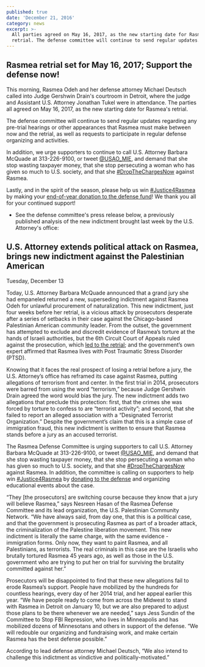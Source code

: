 ```yaml
---
published: true
date: 'December 21, 2016'
category: news
excerpt: >-
  All parties agreed on May 16, 2017, as the new starting date for Rasmea's
  retrial. The defense committee will continue to send regular updates.
---
```

## Rasmea retrial set for May 16, 2017; Support the defense now!

This morning, Rasmea Odeh and her defense attorney Michael Deutsch called into Judge Gershwin Drain's courtroom in Detroit, where the judge and Assistant U.S. Attorney Jonathan Tukel were in attendance.  The parties all agreed on May 16, 2017, as the new starting date for Rasmea's retrial.

The defense committee will continue to send regular updates regarding any pre-trial hearings or other appearances that Rasmea must make between now and the retrial, as well as requests to participate in regular defense organizing and activities.  

In addition, we urge supporters to continue to call U.S. Attorney Barbara McQuade at 313-226-9100, or tweet [@USAO_MIE](https://twitter.com/usao_mie), and demand that she stop wasting taxpayer money, that she stop persecuting a woman who has given so much to U.S. society, and that she [#DropTheChargesNow](https://twitter.com/hashtag/DropTheChargesNow?src=hash) against Rasmea.

Lastly, and in the spirit of the season, please help us win [#Justice4Rasmea](https://twitter.com/hashtag/Justice4Rasmea?src=hash) by making your [end-of-year donation to the defense fund](http://justice4rasmea.org/donate/)! We thank you all for your continued support!

* See the defense committee's press release below, a previously published analysis of the new indictment brought last week by the U.S. Attorney's office:

## U.S. Attorney extends political attack on Rasmea, brings new indictment against the Palestinian American

Tuesday, December 13

Today, U.S. Attorney Barbara McQuade announced that a grand jury she had empaneled returned a new, superseding indictment against Rasmea Odeh for unlawful procurement of naturalization. This new indictment, just four weeks before her retrial, is a vicious attack by prosecutors desperate after a series of setbacks in their case against the Chicago-based Palestinian American community leader. From the outset, the government has attempted to exclude and discredit evidence of Rasmea’s torture at the hands of Israeli authorities, but the 6th Circuit Court of Appeals ruled against the prosecution, which [led to the retrial](http://justice4rasmea.org/news/2016/06/14/more-victories-for-the-defense/); and the government’s own expert affirmed that Rasmea lives with Post Traumatic Stress Disorder (PTSD).

Knowing that it faces the real prospect of losing a retrial before a jury, the U.S. Attorney’s office has reframed its case against Rasmea, putting allegations of terrorism front and center. In the first trial in 2014, prosecutors were barred from using the word “terrorism,” because Judge Gershwin Drain agreed the word would bias the jury. The new indictment adds two allegations that preclude this protection: first, that the crimes she was forced by torture to confess to are “terrorist activity”; and second, that she failed to report an alleged association with a “Designated Terrorist Organization.” Despite the government’s claim that this is a simple case of immigration fraud, this new indictment is written to ensure that Rasmea stands before a jury as an accused terrorist.

The Rasmea Defense Committee is urging supporters to call U.S. Attorney Barbara McQuade at 313-226-9100, or tweet [@USAO_MIE](https://twitter.com/usao_mie), and demand that she stop wasting taxpayer money, that she stop persecuting a woman who has given so much to U.S. society, and that she [#DropTheChargesNow](https://twitter.com/hashtag/DropTheChargesNow?src=hash) against Rasmea. In addition, the committee is calling on supporters to help win [#Justice4Rasmea](https://twitter.com/hashtag/Justice4Rasmea?src=hash) by [donating to the defense](http://justice4rasmea.org/donate/) and organizing educational events about the case.

“They [the prosecutors] are switching course because they know that a jury will believe Rasmea,” says Nesreen Hasan of the Rasmea Defense Committee and its lead organization, the U.S. Palestinian Community Network. “We have always said, from day one, that this is a political case, and that the government is prosecuting Rasmea as part of a broader attack, the criminalization of the Palestine liberation movement. This new indictment is literally the same charge, with the same evidence - immigration forms. Only now, they want to paint Rasmea, and all Palestinians, as terrorists. The real criminals in this case are the Israelis who brutally tortured Rasmea 45 years ago, as well as those in the U.S. government who are trying to put her on trial for surviving the brutality committed against her.”

Prosecutors will be disappointed to find that these new allegations fail to erode Rasmea’s support. People have mobilized by the hundreds for countless hearings, every day of her 2014 trial, and her appeal earlier this year. “We have people ready to come from across the Midwest to stand with Rasmea in Detroit on January 10, but we are also prepared to adjust those plans to be there whenever we are needed,” says Jess Sundin of the Committee to Stop FBI Repression, who lives in Minneapolis and has mobilized dozens of Minnesotans and others in support of the defense. “We will redouble our organizing and fundraising work, and make certain Rasmea has the best defense possible.”

According to lead defense attorney Michael Deutsch, “We also intend to challenge this indictment as vindictive and politically-motivated.”
